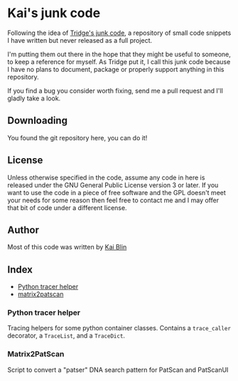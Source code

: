 # Kai's junk code

Following the idea of [Tridge's junk code](http://junkcode.samba.org/), a
repository of small code snippets I have written but never released as a full
project.

I'm putting them out there in the hope that they might be useful to someone,
to keep a reference for myself. As Tridge put it, I call this junk code because
I have no plans to document, package or properly support anything in this
repository.

If you find a bug you consider worth fixing, send me a pull request and I'll
gladly take a look.

## Downloading

You found the git repository here, you can do it!

## License

Unless otherwise specified in the code, assume any code in here is released
under the GNU General Public License version 3 or later. If you want to use
the code in a piece of free software and the GPL doesn't meet your needs for
some reason then feel free to contact me and I may offer that bit of code
under a different license.

## Author

Most of this code was written by [Kai Blin](http://github.com/kblin)

## Index

* [Python tracer helper](#pytracer)
* [matrix2patscan](#matrix2patscan)

### <a id="pytracer"></a> Python tracer helper

Tracing helpers for some python container classes.
Contains a `trace_caller` decorator, a `TraceList`, and a `TraceDict`.

### <a id="matrix2patscan"></a> Matrix2PatScan

Script to convert a "patser" DNA search pattern for PatScan and PatScanUI
